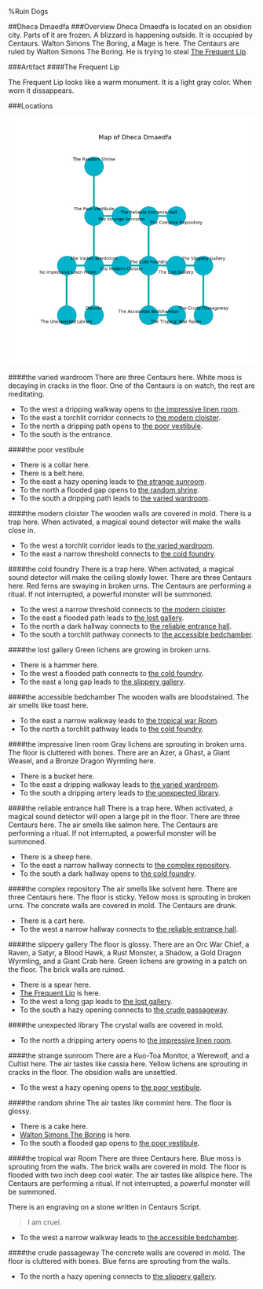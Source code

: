 %Ruin Dogs

##Dheca Dmaedfa
###Overview
Dheca Dmaedfa is located on an obsidion city. Parts of it are frozen. A blizzard is happening outside. It is occupied by Centaurs. <a name="Walton-Simons-The-Boring"></a>Walton Simons The Boring, a Mage is here. The Centaurs are ruled by Walton Simons The Boring. He  is trying to steal [The Frequent Lip](#The-Frequent-Lip). 



###Artifact
####<a name="The-Frequent-Lip"></a>The Frequent Lip


The Frequent Lip looks like a warm monument. It is a light gray color. When worn it dissappears. 





###Locations


![](../v2/images/Dheca-Dmaedfa.png)

####<a name="the-varied-wardroom"></a>the varied wardroom
There are three Centaurs here. White moss is decaying in cracks in the floor. One of the Centaurs is on watch, the rest are meditating. 



* To the west a dripping walkway opens to [the impressive linen room](#the-impressive-linen-room).
* To the east a torchlit corridor connects to [the modern cloister](#the-modern-cloister).
* To the north a dripping path opens to [the poor vestibule](#the-poor-vestibule).
* To the south is the entrance.


####<a name="the-poor-vestibule"></a>the poor vestibule




* There is a collar here.
* There is a belt here.
* To the east a hazy opening leads to [the strange sunroom](#the-strange-sunroom).
* To the north a flooded gap opens to [the random shrine](#the-random-shrine).
* To the south a dripping path leads to [the varied wardroom](#the-varied-wardroom).


####<a name="the-modern-cloister"></a>the modern cloister
The wooden walls are covered in mold. There is a trap here. When activated, a magical sound detector will make the walls close in. 



* To the west a torchlit corridor leads to [the varied wardroom](#the-varied-wardroom).
* To the east a narrow threshold connects to [the cold foundry](#the-cold-foundry).


####<a name="the-cold-foundry"></a>the cold foundry
There is a trap here. When activated, a magical sound detector will make the ceiling slowly lower. There are three Centaurs here. Red ferns are swaying in broken urns. The Centaurs are performing a ritual. If not interrupted, a powerful monster will be summoned. 



* To the west a narrow threshold connects to [the modern cloister](#the-modern-cloister).
* To the east a flooded path leads to [the lost gallery](#the-lost-gallery).
* To the north a dark hallway connects to [the reliable entrance hall](#the-reliable-entrance-hall).
* To the south a torchlit pathway connects to [the accessible bedchamber](#the-accessible-bedchamber).


####<a name="the-lost-gallery"></a>the lost gallery
Green lichens are growing in broken urns. 



* There is a hammer here.
* To the west a flooded path connects to [the cold foundry](#the-cold-foundry).
* To the east a long gap leads to [the slippery gallery](#the-slippery-gallery).


####<a name="the-accessible-bedchamber"></a>the accessible bedchamber
The wooden walls are bloodstained. The air smells like toast here. 



* To the east a narrow walkway leads to [the tropical war Room](#the-tropical-war-Room).
* To the north a torchlit pathway leads to [the cold foundry](#the-cold-foundry).


####<a name="the-impressive-linen-room"></a>the impressive linen room
Gray lichens are sprouting in broken urns. The floor is cluttered with bones. There are an Azer, a Ghast, a Giant Weasel, and a Bronze Dragon Wyrmling here. 



* There is a bucket here.
* To the east a dripping walkway leads to [the varied wardroom](#the-varied-wardroom).
* To the south a dripping artery leads to [the unexpected library](#the-unexpected-library).


####<a name="the-reliable-entrance-hall"></a>the reliable entrance hall
There is a trap here. When activated, a magical sound detector will open a large pit in the floor. There are three Centaurs here. The air smells like salmon here. The Centaurs are performing a ritual. If not interrupted, a powerful monster will be summoned. 



* There is a sheep here.
* To the east a narrow hallway connects to [the complex repository](#the-complex-repository).
* To the south a dark hallway opens to [the cold foundry](#the-cold-foundry).


####<a name="the-complex-repository"></a>the complex repository
The air smells like solvent here. There are three Centaurs here. The floor is sticky. Yellow moss is sprouting in broken urns. The concrete walls are covered in mold. The Centaurs are drunk. 



* There is a cart here.
* To the west a narrow hallway connects to [the reliable entrance hall](#the-reliable-entrance-hall).


####<a name="the-slippery-gallery"></a>the slippery gallery
The floor is glossy. There are an Orc War Chief, a Raven, a Satyr, a Blood Hawk, a Rust Monster, a Shadow, a Gold Dragon Wyrmling, and a Giant Crab here. Green lichens are growing in a patch on the floor. The brick walls are ruined. 



* There is a spear here.
* [The Frequent Lip](#The-Frequent-Lip) is here.
* To the west a long gap leads to [the lost gallery](#the-lost-gallery).
* To the south a hazy opening connects to [the crude passageway](#the-crude-passageway).


####<a name="the-unexpected-library"></a>the unexpected library
The crystal walls are covered in mold. 



* To the north a dripping artery opens to [the impressive linen room](#the-impressive-linen-room).


####<a name="the-strange-sunroom"></a>the strange sunroom
There are a Kuo-Toa Monitor, a Werewolf, and a Cultist here. The air tastes like cassia here. Yellow lichens are sprouting in cracks in the floor. The obsidion walls are unsettled. 



* To the west a hazy opening opens to [the poor vestibule](#the-poor-vestibule).


####<a name="the-random-shrine"></a>the random shrine
The air tastes like cornmint here. The floor is glossy. 



* There is a cake here.
* [Walton Simons The Boring](#Walton-Simons-The-Boring) is here.
* To the south a flooded gap opens to [the poor vestibule](#the-poor-vestibule).


####<a name="the-tropical-war-Room"></a>the tropical war Room
There are three Centaurs here. Blue moss is sprouting from the walls. The brick walls are covered in mold. The floor is flooded with two inch deep cool water. The air tastes like allspice here. The Centaurs are performing a ritual. If not interrupted, a powerful monster will be summoned. 

There is an engraving on a stone written in Centaurs Script. 

> I am cruel.
>


* To the west a narrow walkway leads to [the accessible bedchamber](#the-accessible-bedchamber).


####<a name="the-crude-passageway"></a>the crude passageway
The concrete walls are covered in mold. The floor is cluttered with bones. Blue ferns are sprouting from the walls. 



* To the north a hazy opening connects to [the slippery gallery](#the-slippery-gallery).


